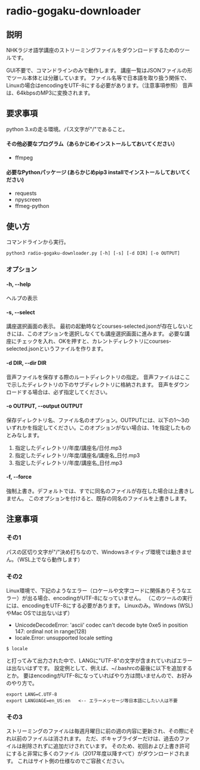 # radio-gogaku-downloader

## 説明
NHKラジオ語学講座のストリーミングファイルをダウンロードするためのツールです。

GUI不要で、コマンドラインのみで動作します。
講座一覧はJSONファイルの形でツール本体とは分離しています。
ファイル名等で日本語を取り扱う関係で、Linuxの場合はencodingをUTF-8にする必要があります。（注意事項参照）
音声は、64kbpsのMP3に変換されます。

## 要求事項
python 3.xの走る環境。パス文字が"/"であること。

#### その他必要なプログラム（あらかじめインストールしておいてください）
- ffmpeg

#### 必要なPythonパッケージ (あらかじめpip3 installでインストールしておいてください)
- requests
- npyscreen
- ffmeg-python

## 使い方
コマンドラインから実行。

    python3 radio-gogaku-downloader.py [-h] [-s] [-d DIR] [-o OUTPUT]

### オプション

#### -h, --help
ヘルプの表示

#### -s, --select
講座選択画面の表示。
最初の起動時などcourses-selected.jsonが存在しないときには、このオプションを選択しなくても講座選択画面に進みます。
必要な講座にチェックを入れ、OKを押すと、カレントディレクトリにcourses-selected.jsonというファイルを作ります。

#### -d DIR, --dir DIR
音声ファイルを保存する際のルートディレクトリの指定。
音声ファイルはここで示したディレクトリの下のサブディレクトリに格納されます。
音声をダウンロードする場合は、必ず指定してください。

#### -o OUTPUT, --output OUTPUT
保存ディレクトリ名、ファイル名のオプション。OUTPUTには、以下の1～3のいずれかを指定してください。このオプションがない場合は、1を指定したものとみなします。

1. 指定したディレクトリ/年度/講座名/日付.mp3
1. 指定したディレクトリ/年度/講座名/講座名_日付.mp3
1. 指定したディレクトリ/年度/講座名_日付.mp3

#### -f, --force
強制上書き。デフォルトでは、すでに同名のファイルが存在した場合は上書きしません。
このオプションを付けると、既存の同名のファイルを上書きします。

## 注意事項
### その1
パスの区切り文字が"/"決め打ちなので、Windowsネイティブ環境では動きません。（WSL上でなら動作します）

### その2
Linux環境で、下記のようなエラー（ロケールや文字コードに関係ありそうなエラー）が出る場合、encodingがUTF-8になっていません。
（このツールの実行には、encodingをUTF-8にする必要があります。 Linuxのみ。Windows (WSL)やMac OSでは出ないはず）

- UnicodeDecodeError: 'ascii' codec can't decode byte 0xe5 in position 147: ordinal not in range(128)
- locale.Error: unsupported locale setting

```
$ locale
```
と打ってみて出力された中で、LANGに"UTF-8"の文字が含まれていればエラーは出ないはずです。
設定例として、例えば、~/.bashrcの最後に以下を追加するとか。
要はencodingがUTF-8になっていればやり方は問いませんので、お好みのやり方で。
```
export LANG=C.UTF-8
export LANGUAGE=en_US:en   <-- エラーメッセージ等日本語にしたい人は不要
```

### その3
ストリーミングのファイルは毎週月曜日に前の週の内容に更新され、その際にそれ以前のファイルは消されます。
ただ、ボキャブライダーだけは、過去のファイルは削除されずに追加だけされています。
そのため、初回および上書き許可にすると非常に多くのファイル（2017年度以降すべて）がダウンロードされます。
これはサイト側の仕様なのでご容赦ください。
